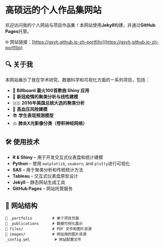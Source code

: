 # 高硕远的个人作品集网站

欢迎访问我的个人网站与项目作品集！本网站使用**Jekyll**构建，并通过**GitHub Pages**托管。

🌐 网站链接：[https://gsyh.github.io-zh-portfilio](https://gsyh.github.io-zh-portfilio)

## 🔍 关于我

本网站展示了我在学术研究、数据科学和可视化方面的一系列项目，包括：
- 🎵 **Billboard 最火100首歌曲 Shiny 应用**
- 🦠 **新冠疫情的聚类分析与线性建模**
- 🇺🇸 **2016年美国总统大选的聚类分析**
- 🧠 **高血压风险建模**
- 📚 **学生表现预测模型**
- 🫁 **肺炎X光影像分类（卷积神经网络）**

## 🛠️ 使用技术

- **R & Shiny** – 用于开发交互式仪表盘和统计建模  
- **Python** – 使用 `matplotlib`, `seaborn`, and `plotly`进行可视化
- **SAS** – 用于聚类分析和传统统计方法 
- **Tableau** – 交互式仪表盘原型设计 
- **Jekyll** – 静态网站生成工具 
- **GitHub Pages** – 网站托管服务

## 📂 网站结构

```text
📁 _portfolio         # 单个项目页面
📁 _publications      # 数据可视化展示
📁 files/             # PDF 文件和图片资源
📁 images/            # 网站用的图片资源
_config.yml           # 网站配置文件
